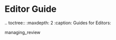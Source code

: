 Editor Guide
============

.. toctree::
   :maxdepth: 2
   :caption: Guides for Editors:

   managing_review